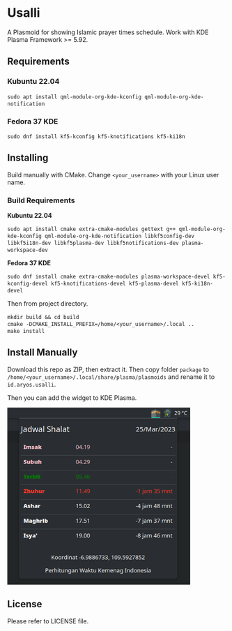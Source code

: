 # Usalli

A Plasmoid for showing Islamic prayer times schedule. Work with KDE Plasma Framework >= 5.92.

## Requirements

### Kubuntu 22.04

```
sudo apt install qml-module-org-kde-kconfig qml-module-org-kde-notification
```

### Fedora 37 KDE

```
sudo dnf install kf5-kconfig kf5-knotifications kf5-ki18n
```

## Installing

Build manually with CMake. Change `<your_username>` with your Linux user name.

### Build Requirements

**Kubuntu 22.04**

```
sudo apt install cmake extra-cmake-modules gettext g++ qml-module-org-kde-kconfig qml-module-org-kde-notification libkf5config-dev libkf5i18n-dev libkf5plasma-dev libkf5notifications-dev plasma-workspace-dev
```

**Fedora 37 KDE**

```
sudo dnf install cmake extra-cmake-modules plasma-workspace-devel kf5-kconfig-devel kf5-knotifications-devel kf5-plasma-devel kf5-ki18n-devel
```

Then from project directory.

```
mkdir build && cd build
cmake -DCMAKE_INSTALL_PREFIX=/home/<your_username>/.local ..
make install
```

## Install Manually

Download this repo as ZIP, then extract it.
Then copy folder `package` to `/home/<your_username>/.local/share/plasma/plasmoids` and rename it to `id.aryos.usalli`.

Then you can add the widget to KDE Plasma.

![Screenshot](screenshot.png)

## License

Please refer to LICENSE file.
